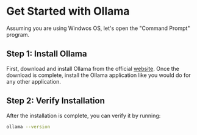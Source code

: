 # Get Started with Ollama

Assuming you are using Windwos OS, let's open the "Command Prompt" program. 

## Step 1: Install Ollama

First, download and install Ollama from the official [website](https://ollama.com/download). Once the download is complete, install the Ollama application like you would do for any other application.

## Step 2: Verify Installation
After the installation is complete, you can verify it by running:

```sh
ollama --version
```


